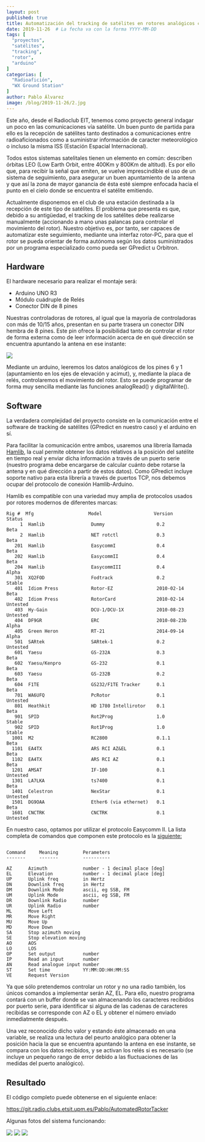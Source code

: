 ```yaml
---
layout: post
published: true
title: Automatización del tracking de satélites en rotores analógicos con Arduino
date: 2019-11-26  # La fecha va con la forma YYYY-MM-DD
tags: [
  "proyectos",
  "satélites",
  "tracking",
  "rotor",
  "arduino"
]
categorias: [
  "Radioafición",
  "WX Ground Station"
]
author: Pablo Álvarez
image: /blog/2019-11-26/2.jpg
---
```


Este año, desde el Radioclub EIT, tenemos como proyecto general indagar un poco en las comunicaciones vía satélite. Un buen punto de partida para ello es la recepción de satélites tanto destinados a comunicaciones entre radioaficionados como a suministrar información de caracter meteorológico o incluso la misma ISS (Estación Espacial Internacional).

Todos estos sistemas satelitales tienen un elemento en común: describen órbitas LEO (Low Earth Orbit, entre 400Km y 800Km de altitud). Es por ello que, para recibir la señal que emiten, se vuelve imprescindible el uso de un sistema de seguimiento, para asegurar un buen apuntamiento de la antena y que así la zona de mayor ganancia de ésta esté siempre enfocada hacia el punto en el cielo donde se encuentra el satélite emitiendo.

Actualmente disponemos en el club de una estación destinada a la recepción de este tipo de satélites. El problema que presenta es que, debido a su antigüedad, el tracking de los satélites debe realizarse manualmente (accionando a mano unas palancas para controlar el movimiento del rotor). Nuestro objetivo es, por tanto, ser capaces de automatizar este seguimiento, mediante una interfaz rotor-PC, para que el rotor se pueda orientar de forma autónoma según los datos suministrados por un programa especializado como pueda ser GPredict u Orbitron.

## Hardware
El hardware necesario para realizar el montaje será:

+ Arduino UNO R3
+ Módulo cuádruple de Relés
+ Conector DIN de 8 pines

Nuestras controladoras de rotores, al igual que la mayoría de controladoras con más de 10/15 años, presentan en su parte trasera un conector DIN hembra de 8 pines. Este pin ofrece la posibilidad tanto de controlar el rotor de forma externa como de leer información acerca de en qué dirección se encuentra apuntando la antena en ese instante:

![](/blog/2019-11-26/1.png)

Mediante un arduino, leeremos los datos analógicos de los pines 6 y 1 (apuntamiento en los ejes de elevación y acimut), y, mediante la placa de relés, controlaremos el movimiento del rotor. Esto se puede programar de forma muy sencilla mediante las funciones analogRead() y digitalWrite().

## Software

La verdadera complejidad del proyecto consiste en la comunicación entre el software de tracking de satélites (GPredict en nuestro caso) y el arduino en sí.

Para facilitar la comunicación entre ambos, usaremos una librería llamada [Hamlib](https://hamlib.github.io/), la cual permite obtener los datos relativos a la posición del satélite en tiempo real y enviar dicha información a través de un puerto serie (nuestro programa debe encargarse de calcular cuánto debe rotarse la antena y en qué dirección a partir de estos datos). Como GPredict incluye soporte nativo para esta librería a través de puertos TCP, nos debemos ocupar del protocolo de conexión Hamlib-Arduino.

Hamlib es compatible con una variedad muy amplia de protocolos usados por rotores modernos de diferentes marcas:

```
Rig #  Mfg                    Model                   Version         Status
     1  Hamlib                 Dummy                   0.2             Beta
     2  Hamlib                 NET rotctl              0.3             Beta
   201  Hamlib                 EasycommI               0.4             Beta
   202  Hamlib                 EasycommII              0.4             Beta
   204  Hamlib                 EasycommIII             0.4             Alpha
   301  XQ2FOD                 Fodtrack                0.2             Stable
   401  Idiom Press            Rotor-EZ                2010-02-14      Beta
   402  Idiom Press            RotorCard               2010-02-14      Untested
   403  Hy-Gain                DCU-1/DCU-1X            2010-08-23      Untested
   404  DF9GR                  ERC                     2010-08-23b     Alpha
   405  Green Heron            RT-21                   2014-09-14      Alpha
   501  SARtek                 SARtek-1                0.2             Untested
   601  Yaesu                  GS-232A                 0.3             Beta
   602  Yaesu/Kenpro           GS-232                  0.1             Beta
   603  Yaesu                  GS-232B                 0.2             Beta
   604  F1TE                   GS232/F1TE Tracker      0.1             Beta
   701  WA6UFQ                 PcRotor                 0.1             Untested
   801  Heathkit               HD 1780 Intellirotor    0.1             Beta
   901  SPID                   Rot2Prog                1.0             Stable
   902  SPID                   Rot1Prog                1.0             Stable
  1001  M2                     RC2800                  0.1.1           Beta
  1101  EA4TX                  ARS RCI AZ&EL           0.1             Beta
  1102  EA4TX                  ARS RCI AZ              0.1             Beta
  1201  AMSAT                  IF-100                  0.1             Untested
  1301  LA7LKA                 ts7400                  0.1             Beta
  1401  Celestron              NexStar                 0.1             Untested
  1501  DG9OAA                 Ether6 (via ethernet)   0.1             Beta
  1601  CNCTRK                 CNCTRK                  0.1             Untested
```

En nuestro caso, optamos por utilizar el protocolo Easycomm II. La lista completa de comandos que componen este protocolo es la [siguiente:](https://github.com/Hamlib/Hamlib/blob/master/easycomm/easycomm.txt)

```

Command		Meaning			Perameters
-------		-------			----------

AZ		Azimuth             number - 1 decimal place [deg]
EL		Elevation           number - 1 decimal place [deg]
UP		Uplink freq         in Hertz
DN		Downlink freq		in Hertz
DM		Downlink Mode       ascii, eg SSB, FM
UM		Uplink Mode         ascii, eg SSB, FM
DR		Downlink Radio      number
UR		Uplink Radio        number
ML		Move Left
MR		Move Right
MU		Move Up
MD		Move Down
SA		Stop azimuth moving
SE		Stop elevation moving
AO		AOS
LO		LOS
OP		Set output          number
IP		Read an input       number
AN		Read analogue input number
ST		Set time            YY:MM:DD:HH:MM:SS
VE		Request Version
```

Ya que sólo pretendemos controlar un rotor y no una radio también, los únicos comandos a implementar serán AZ, EL. Para ello, nuestro programa contará con un buffer donde se van almacenando los caracteres recibidos por puerto serie, para identificar si alguna de las cadenas de caracteres recibidas se corresponde con AZ o EL y obtener el número enviado inmediatmente después.

Una vez reconocido dicho valor y estando éste almacenado en una variable, se realiza una lectura del peurto analógico para obtener la posición hacia la que se encuentra apuntando la antena en ese instante, se compara con los datos recibidos, y se activan los relés si es necesario (se incluye un pequeño rango de error debido a las fluctuaciones de las medidas del puerto analógico).

## Resultado

El código completo puede obtenerse en el siguiente enlace:

https://git.radio.clubs.etsit.upm.es/Pablo/AutomatedRotorTacker

Algunas fotos del sistema funcionando:

![](/blog/2019-11-26/2.jpg)
![](/blog/2019-11-26/3.jpg)
![](/blog/2019-11-26/4.jpg)
